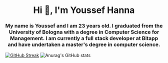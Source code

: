 <h1 align="center">Hi 👋, I'm Youssef Hanna</h1>
<h3 align="center">My name is Youssef and I am 23 years old. I graduated from the University of Bologna with a degree in Computer Science for Management. I am currently a full stack developer at Bitapp and have undertaken a master's degree in computer science. </h3>

[![GitHub Streak](https://streak-stats.demolab.com?user=mussida&theme=dark)](https://git.io/streak-stats)
![Anurag's GitHub stats](https://github-readme-stats.vercel.app/api?username=mussida&theme=dark&show_icons=true)


